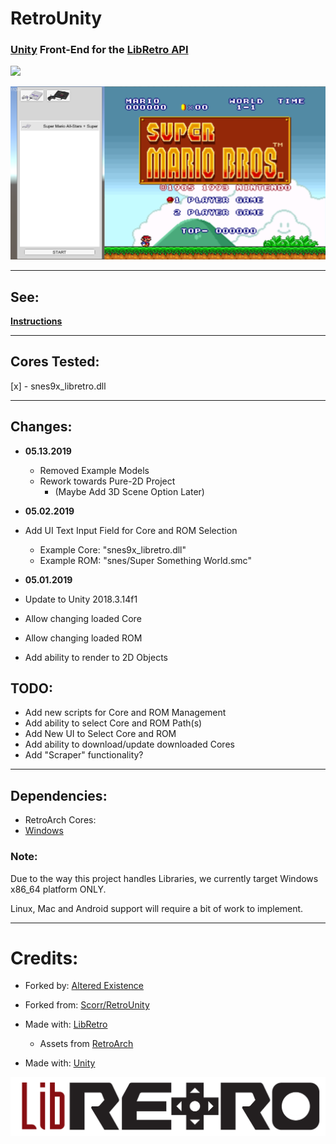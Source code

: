 # RetroUnity
### [Unity](https://unity.com) Front-End for the [LibRetro API](https://github.com/libretro)

![](https://img.shields.io/badge/unity-2018.3%2B-blue.svg)

![Screenie](https://github.com/altered-existence/RetroUnity/raw/dev-collab/ScreenShot_0.png)


-----
## See:
**[Instructions](Instructions.md)**

-----

## Cores Tested:

[x] - snes9x_libretro.dll

-----
## Changes:
- **05.13.2019**
  - Removed Example Models
  - Rework towards Pure-2D Project
    - (Maybe Add 3D Scene Option Later)


- **05.02.2019**
 - Add UI Text Input Field for Core and ROM Selection
   - Example Core: "snes9x_libretro.dll"
   - Example ROM: "snes/Super Something World.smc"


- **05.01.2019**
 - Update to Unity 2018.3.14f1
 - Allow changing loaded Core
 - Allow changing loaded ROM
 - Add ability to render to 2D Objects

## TODO:

- Add new scripts for Core and ROM Management
- Add ability to select Core and ROM Path(s)
- Add New UI to Select Core and ROM
- Add ability to download/update downloaded Cores
- Add "Scraper" functionality?

-----
## Dependencies:
- RetroArch Cores:
 - [Windows](https://buildbot.libretro.com/stable/1.7.6/windows/x86_64/RetroArch.7z)

### Note:

Due to the way this project handles Libraries, we currently target Windows x86_64 platform ONLY.

Linux, Mac and Android support will require a bit of work to implement.

-----

# Credits:

- Forked by: [Altered Existence](https://altered-existence.github.io/)


- Forked from: [Scorr/RetroUnity](https://github.com/Scorr/RetroUnity)


- Made with: [LibRetro](https://github.com/libretro)
  - Assets from [RetroArch](https://github.com/libretro/retroarch-assets)


- Made with: [Unity](https://unity.com/)


[![LibRetro](https://raw.githubusercontent.com/libretro/retroarch-assets/master/branding/libretro_logo.png)](https://github.com/libretro)
